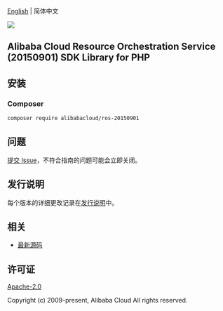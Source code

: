 [English](README.md) | 简体中文

![](https://aliyunsdk-pages.alicdn.com/icons/AlibabaCloud.svg)

## Alibaba Cloud Resource Orchestration Service (20150901) SDK Library for PHP

## 安装

### Composer

```bash
composer require alibabacloud/ros-20150901
```

## 问题

[提交 Issue](https://github.com/aliyun/alibabacloud-sdk/issues/new)，不符合指南的问题可能会立即关闭。

## 发行说明

每个版本的详细更改记录在[发行说明](./ChangeLog.txt)中。

## 相关

* [最新源码](https://github.com/aliyun/alibabacloud-sdk)

## 许可证

[Apache-2.0](http://www.apache.org/licenses/LICENSE-2.0)

Copyright (c) 2009-present, Alibaba Cloud All rights reserved.
